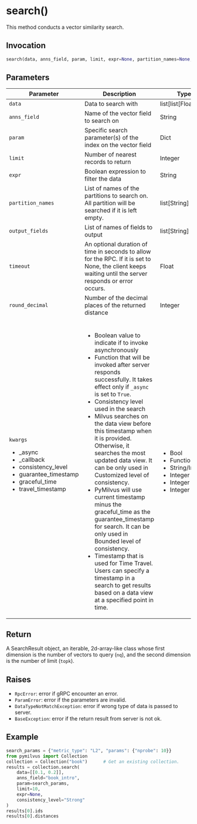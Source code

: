 # search()

This method conducts a vector similarity search.

## Invocation

```python
search(data, anns_field, param, limit, expr=None, partition_names=None, output_fields=None, timeout=None, round_decimal=-1, **kwargs)
```

## Parameters

| Parameter         | Description                                                   | Type               | Required |
| ----------------- | ------------------------------------------------------------- | ------------------ | -------- |
| `data`            | Data to search with                                           | list[list[Float]]  | True     |
| `anns_field`      | Name of the vector field to search on                         | String             | True     |
| `param`           | Specific search parameter(s) of the index on the vector field | Dict               | True     |
| `limit`           | Number of nearest records to return                           | Integer            | True     |
| `expr`            | Boolean expression to filter the data                         | String             | False    |
| `partition_names` | List of names of the partitions to search on. </br>All partition will be searched if it is left empty.                         | list[String]            | False    |
| `output_fields`   | List of names of fields to output                             | list[String]       | False    |
| `timeout`         | An optional duration of time in seconds to allow for the RPC. If it is set to None, the client keeps waiting until the server responds or error occurs.                                  | Float              | False    |
| `round_decimal`   | Number of the decimal places of the returned distance         | Integer            | False    |
| `kwargs` <ul><li>_async</li><li>_callback</li><li>consistency_level</li><li>guarantee_timestamp</li><li>graceful_time</li><li>travel_timestamp</li></ul> | <br/><ul><li>Boolean value to indicate if to invoke asynchronously</li><li>Function that will be invoked after server responds successfully. It takes effect only if `_async` is set to `True`.</li><li>Consistency level used in the search</li><li>Milvus searches on the data view before this timestamp when it is provided. Otherwise, it searches the most updated data view. It can be only used in Customized level of consistency.</li><li>PyMilvus will use current timestamp minus the graceful_time as the guarantee_timestamp for search. It can be only used in Bounded level of consistency.</li><li>Timestamp that is used for Time Travel. Users can specify a timestamp in a search to get results based on a data view at a specified point in time.</li></ul> | <br/><ul><li>Bool</li><li>Function</li><li>String/Integer</li><li>Integer</li><li>Integer</li><li>Integer</li></ul>    | False    |

## Return

A SearchResult object, an iterable, 2d-array-like class whose first dimension is the number of vectors to query (`nq`), and the second dimension is the number of limit (`topk`).

## Raises

- `RpcError`: error if gRPC encounter an error.
- `ParamError`: error if the parameters are invalid.
- `DataTypeNotMatchException`: error if wrong type of data is passed to server.
- `BaseException`: error if the return result from server is not ok.

## Example

```python
search_params = {"metric_type": "L2", "params": {"nprobe": 10}}
from pymilvus import Collection
collection = Collection("book")      # Get an existing collection.
results = collection.search(
	data=[[0.1, 0.2]], 
	anns_field="book_intro", 
	param=search_params, 
	limit=10, 
	expr=None,
	consistency_level="Strong"
)
results[0].ids
results[0].distances
```
